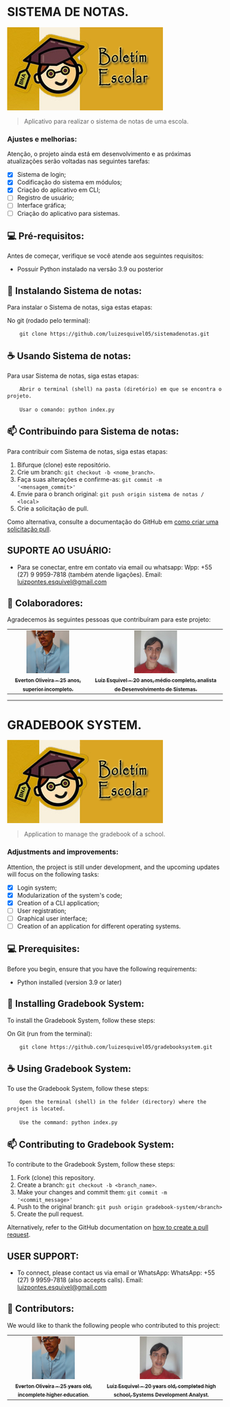 # SISTEMA DE NOTAS.

<img src="img/boletim.png" alt="exemplo imagem">

> Aplicativo para realizar o sistema de notas de uma escola.

### Ajustes e melhorias:

Atenção, o projeto ainda está em desenvolvimento e as próximas atualizações serão voltadas nas seguintes tarefas:

- [x] Sistema de login;
- [x] Codificação do sistema em módulos;
- [x] Criação do aplicativo em CLI;
- [ ] Registro de usuário;
- [ ] Interface gráfica;
- [ ] Criação do aplicativo para sistemas.

## 💻 Pré-requisitos:

Antes de começar, verifique se você atende aos seguintes requisitos:
* Possuir Python instalado na versão 3.9 ou posterior

## 🚀 Instalando Sistema de notas:

Para instalar o Sistema de notas, siga estas etapas:

No git (rodado pelo terminal):
```
    git clone https://github.com/luizesquivel05/sistemadenotas.git
```

## ☕ Usando Sistema de notas:

Para usar Sistema de notas, siga estas etapas:

```
    Abrir o terminal (shell) na pasta (diretório) em que se encontra o projeto.

    Usar o comando: python index.py
```

## 📫 Contribuindo para Sistema de notas:
Para contribuir com Sistema de notas, siga estas etapas:

1. Bifurque (clone) este repositório.
2. Crie um branch: `git checkout -b <nome_branch>`.
3. Faça suas alterações e confirme-as: `git commit -m '<mensagem_commit>'`
4. Envie para o branch original: `git push origin sistema de notas / <local>`
5. Crie a solicitação de pull.

Como alternativa, consulte a documentação do GitHub em [como criar uma solicitação pull](https://help.github.com/en/github/collaborating-with-issues-and-pull-requests/creating-a-pull-request).

## SUPORTE AO USUÁRIO:
- Para se conectar, entre em contato via email ou whatsapp:
    Wpp: +55 (27) 9 9959-7818 (também atende ligações).
    Email: luizpontes.esquivel@gmail.com 

## 🤝 Colaboradores:

Agradecemos às seguintes pessoas que contribuíram para este projeto:

<table>
  <tr>
    <td align="center">
      <a href="https://www.linkedin.com/in/everton-oliveira-b02a85150/">
        <img src="img/everton.png" width="100px;" alt="Foto de Everton Oliveira"/><br>
        <sub>
          <b>Everton Oliveira - 25 anos, superior incompleto.</b>
        </sub>
      </a>
    </td>
    <td align="center">
      <a href="https://www.linkedin.com/in/luizesquivel/">
        <img src="img/luiz.png" width="100px;" alt="Foto de Luiz Esquivel"/><br>
        <sub>
          <b>Luiz Esquivel - 20 anos, médio completo, analista de Desenvolvimento de Sistemas.</b>
        </sub>
      </a>
    </td>
  </tr>
</table>

_______________________________________________________________________________________________________
# GRADEBOOK SYSTEM.

<img src="img/boletim.png" alt="example image">

> Application to manage the gradebook of a school.

### Adjustments and improvements:

Attention, the project is still under development, and the upcoming updates will focus on the following tasks:

- [x] Login system;
- [x] Modularization of the system's code;
- [x] Creation of a CLI application;
- [ ] User registration;
- [ ] Graphical user interface;
- [ ] Creation of an application for different operating systems.

## 💻 Prerequisites:

Before you begin, ensure that you have the following requirements:
* Python installed (version 3.9 or later)

## 🚀 Installing Gradebook System:

To install the Gradebook System, follow these steps:

On Git (run from the terminal):
```
    git clone https://github.com/luizesquivel05/gradebooksystem.git
```

## ☕ Using Gradebook System:

To use the Gradebook System, follow these steps:

```
    Open the terminal (shell) in the folder (directory) where the project is located.

    Use the command: python index.py
```

## 📫 Contributing to Gradebook System:
To contribute to the Gradebook System, follow these steps:

1. Fork (clone) this repository.
2. Create a branch: `git checkout -b <branch_name>`.
3. Make your changes and commit them: `git commit -m '<commit_message>'`
4. Push to the original branch: `git push origin gradebook-system/<branch>`
5. Create the pull request.

Alternatively, refer to the GitHub documentation on [how to create a pull request](https://help.github.com/en/github/collaborating-with-issues-and-pull-requests/creating-a-pull-request).

## USER SUPPORT:
- To connect, please contact us via email or WhatsApp:
    WhatsApp: +55 (27) 9 9959-7818 (also accepts calls).
    Email: luizpontes.esquivel@gmail.com 

## 🤝 Contributors:

We would like to thank the following people who contributed to this project:

<table>
  <tr>
    <td align="center">
      <a href="https://www.linkedin.com/in/everton-oliveira-b02a85150/">
        <img src="img/everton.png" width="100px;" alt="Photo of Everton Oliveira"/><br>
        <sub>
          <b>Everton Oliveira - 25 years old, incomplete higher education.</b>
        </sub>
      </a>
    </td>
    <td align="center">
      <a href="https://www.linkedin.com/in/luizesquivel/">
        <img src="img/luiz.png" width="100px;" alt="Photo of Luiz Esquivel"/><br>
        <sub>
          <b>Luiz Esquivel - 20 years old, completed high school, Systems Development Analyst.</b>
        </sub>
      </a>
    </td>
  </tr>
</table>